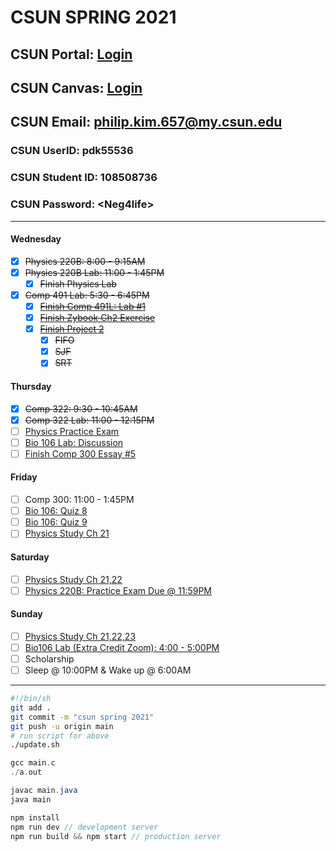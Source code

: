 # CSUN SPRING 2021

## CSUN Portal: [Login](https://auth.csun.edu/cas/login?method=POST&service=https%3A%2F%2Fmynorthridge.csun.edu%2Fpsp%2FPANRPRD%2F%3Fcmd%3Dlogin%26languageCd%3DENG)

## CSUN Canvas: [Login](https://auth.csun.edu/cas/login?service=https://mynorthridge.csun.edu/psp/PANRPRD/?cmd=login&languageCd=ENG)

## CSUN Email: [philip.kim.657@my.csun.edu](https://mail.google.com/mail/u/0/?ogbl#inbox)

### CSUN UserID: pdk55536

### CSUN Student ID: 108508736

### CSUN Password: \<Neg4life>

***

#### Wednesday

- [X] ~~Physics 220B: 8:00 - 9:15AM~~
- [X] ~~Physics 220B Lab: 11:00 - 1:45PM~~
  - [X] ~~Finish Physics Lab~~
- [X] ~~Comp 491 Lab: 5:30 - 6:45PM~~
  - [X] ~~[Finish Comp 491L: Lab #1](https://docs.google.com/spreadsheets/d/1jBQKT3liELgpTbFgqcYbL12p7KXyOfZrEwGDWHCHIzk/edit?ouid=103452000981440923965&usp=sheets_home&ths=true)~~
  - [X] ~~[Finish Zybook Ch2 Exercise](https://docs.google.com/document/d/1R8GEAMWxzc6ClVCBaq5jRYqGm9UDqejmy2T-rN6809Q/edit)~~
  - [X] ~~[Finish Project 2](https://canvas.csun.edu/courses/103947/assignments/975529)~~
    - [X] ~~FIFO~~
    - [X] ~~SJF~~
    - [X] ~~SRT~~

#### Thursday

- [X] ~~Comp 322: 9:30 - 10:45AM~~
- [X] ~~Comp 322 Lab: 11:00 - 12:15PM~~
- [ ] [Physics Practice Exam](https://docs.google.com/document/d/1IhAfLo_hjznWVY6u8tDw4UsYmSJULve7jYRV3rfSbYA/edit)
- [ ] [Bio 106 Lab: Discussion](https://canvas.csun.edu/courses/102340/discussion_topics/1057228?module_item_id=3294518)
- [ ] [Finish Comp 300 Essay #5](https://docs.google.com/document/d/1RxAGM3rwNtKEHA0ya-xSJxAhwSMWDap4xyQab0wvGIc/edit)

#### Friday

- [ ] Comp 300: 11:00 - 1:45PM
- [ ] [Bio 106: Quiz 8](https://canvas.csun.edu/courses/91145/quizzes/267667)
- [ ] [Bio 106: Quiz 9](https://canvas.csun.edu/courses/91145/quizzes/267657)
- [ ] [Physics Study Ch 21](https://docs.google.com/document/d/1JX4J3CjCF9OobUxwsSfdl3E4tuZtMZcFp0g8jPKmp1c/edit)

#### Saturday

- [ ] [Physics Study Ch 21,22](https://docs.google.com/document/d/1JX4J3CjCF9OobUxwsSfdl3E4tuZtMZcFp0g8jPKmp1c/edit)
- [ ] [Physics 220B: Practice Exam Due @ 11:59PM](https://canvas.csun.edu/courses/90844/assignments/942453?module_item_id=3378692)

#### Sunday

- [ ] [Physics Study Ch 21,22,23](https://docs.google.com/document/d/1JX4J3CjCF9OobUxwsSfdl3E4tuZtMZcFp0g8jPKmp1c/edit)
- [ ] [Bio106 Lab (Extra Credit Zoom): 4:00 - 5:00PM](https://csun.zoom.us/w/87830258549?tk=6a54MsoAKhQkxh9D_8pi-pR1XvYs1PSRB3hYvi_yuyo.DQIAAAAUcxdjdRZWM2xtcnNfdFJDT0dYOW9xRTJkT0xRAAAAAAAAAAAAAAAAAAAAAAAAAAAA&pwd=TFIzaTRhRFdwVnpSQlBhREF1WkVXUT09&uuid=WN_xIpxihTmSpuPnHK5bdal0Q)
- [ ] Scholarship
- [ ] Sleep @ 10:00PM & Wake up @ 6:00AM

***

```bash
#!/bin/sh
git add .
git commit -m "csun spring 2021"
git push -u origin main
# run script for above
./update.sh
```

```c
gcc main.c
./a.out
```

```java
javac main.java
java main
```

```javascript
npm install
npm run dev // development server
npm run build && npm start // production server
```
